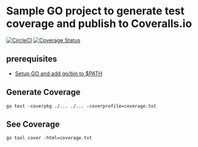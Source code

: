 # Sample GO project to generate test coverage and publish to Coveralls.io

[![CircleCI](https://circleci.com/gh/dharnitski/go-coverage-sample.svg?style=svg)](https://circleci.com/gh/dharnitski/go-coverage-sample)
[![Coverage Status](https://coveralls.io/repos/github/dharnitski/go-coverage-sample/badge.svg?branch=master)](https://coveralls.io/github/dharnitski/go-coverage-sample?branch=master)

## prerequisites

* [Setup GO and add go/bin to $PATH](https://blog.dharnitski.com/2019/04/08/setup-go-on-mac/)

## Generate Coverage

    go test -coverpkg ./... ./... -coverprofile=coverage.txt

## See Coverage

    go tool cover -html=coverage.txt